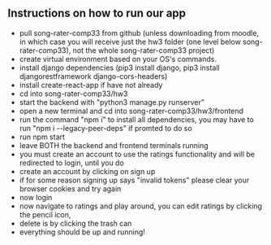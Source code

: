 ## Instructions on how to run our app 

- pull song-rater-comp33 from github (unless downloading from moodle, in which case you will receive just
the hw3 folder (one level below song-rater-comp33), not the whole song-rater-comp33 project)
- create virtual environment based on your OS's commands.
- install django dependencies (pip3 install django, pip3 install djangorestframework django-cors-headers)
- install create-react-app if have not already
- cd into song-rater-comp33/hw3
- start the backend with "python3 manage.py runserver"
- open a new terminal and cd into song-rater-comp33/hw3/frontend
- run the command "npm i" to install all dependencies, you may have to run "npm i --legacy-peer-deps" if promted to do so
- run npm start
- leave BOTH the backend and frontend terminals running
- you must create an account to use the ratings functionality and will be redirected to login, until you do
- create an account by clicking on sign up
- if for some reason signing up says "invalid tokens" please clear your browser cookies and try again
- now login
- now navigate to ratings and play around, you can edit ratings by clicking the pencil icon,
- delete is by clicking the trash can
- everything should be up and running!



